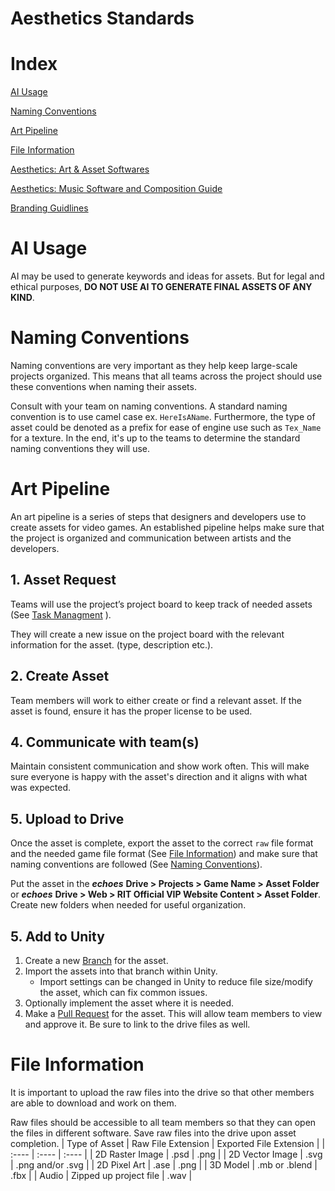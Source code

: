 # **Aesthetics Standards**

# Index 
[AI Usage](#ai-usage)  

[Naming Conventions](#naming-conventions)  

[Art Pipeline](#art-pipeline)  

[File Information](#file-information)

[Aesthetics: Art & Asset Softwares](https://docs.google.com/document/d/1MNavkpXOygKtGuOJaoWBSeViJ15xxJjtohfYlFMrH8o/edit#heading=h.uqleju9r1i7q)

[Aesthetics: Music Software and Composition Guide](https://docs.google.com/document/d/19HEvmC8DD8yydG_SIaQAae3PHa3fOF3AO5Jn6QQ-52I/edit#heading=h.pdw337xzz9y)

[Branding Guidlines](https://docs.google.com/document/d/12TpMxFRPnAxTtqIhqanuayRmCgFmaLlivKxt0iqhiMU/edit?tab=t.kow94o1vljt7)

# AI Usage

AI may be used to generate keywords and ideas for assets. But for legal and ethical purposes, **DO NOT USE AI TO GENERATE FINAL ASSETS OF ANY KIND**.

# Naming Conventions 

Naming conventions are very important as they help keep large-scale projects organized. This means that all teams across the project should use these conventions when naming their assets.

Consult with your team on naming conventions. A standard naming convention is to use camel case ex. `HereIsAName`. Furthermore, the type of asset could be denoted as a prefix for ease of engine use such as `Tex_Name` for a texture. In the end, it's up to the teams to determine the standard naming conventions they will use. 

# Art Pipeline 

An art pipeline is a series of steps that designers and developers use to create assets for video games. An established pipeline helps make sure that the project is organized and communication between artists and the developers. 

## 1. **Asset Request**

Teams will use the project’s project board to keep track of needed assets (See [Task Managment](https://github.com/rit-vip-echoes/.github/blob/main/profile/taskMgmt.md) ).  
		
They will create a new issue on the project board with the relevant information for the asset. (type, description etc.). 

## 2. **Create Asset**

Team members will work to either create or find a relevant asset. If the asset is found, ensure it has the proper license to be used. 

## 4. **Communicate with team(s)**

Maintain consistent communication and show work often. This will make sure everyone is happy with the asset's direction and it aligns with what was expected. 

## 5. **Upload to Drive**

Once the asset is complete, export the asset to the correct  `raw` file format and the needed game file format (See [File Information](#file-information)) and make sure that naming conventions are followed (See [Naming Conventions](#naming-conventions)). 

Put the asset in the ***echoes*** **Drive \> Projects \> Game Name \> Asset Folder** or ***echoes*** **Drive \> Web \> RIT Official VIP Website Content \> Asset Folder**. 
Create new folders when needed for useful organization.
	

## 5. **Add to Unity** 
1. Create a new [Branch](https://github.com/rit-vip-echoes/.github/blob/main/profile/branches.md) for the asset.
2. Import the assets into that branch within Unity. 
	 -  Import settings can be changed in Unity to reduce file size/modify the asset, which can fix common issues. 
3. Optionally implement the asset where it is needed. 
5. Make a [Pull Request](https://github.com/rit-vip-echoes/.github/blob/main/profile/pullRequests.md) for the asset.
      This will allow team members to view and approve it. Be sure to link to the drive files as well. 

# File Information 

It is important to upload the raw files into the drive so that other members are able to download and work on them.

 Raw files should be accessible to all team members so that they can open the files in different software. Save raw files into the drive upon asset completion.
| Type of Asset | Raw File Extension | Exported File Extension |
| :---- | :---- | :---- |
| 2D Raster Image | .psd | .png |
| 2D Vector Image | .svg | .png and/or .svg |
| 2D Pixel Art | .ase | .png |
| 3D Model | .mb or .blend | .fbx |
| Audio | Zipped up project file | .wav |
